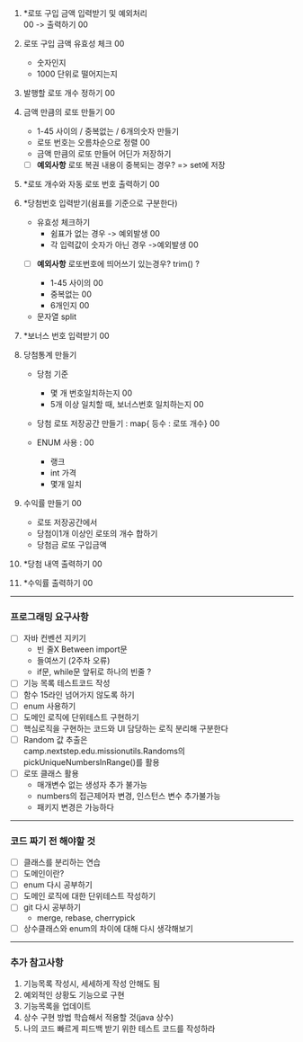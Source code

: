 1. *로또 구입 금액 입력받기 및 예외처리<br> 00
-> 출력하기 00
2. 로또 구입 금액 유효성 체크 00
   - 숫자인지
   - 1000 단위로 떨어지는지

3. 발행할 로또 개수 정하기 00

4. 금액 만큼의 로또 만들기 00
   - 1-45 사이의 / 중복없는 / 6개의숫자 만들기
   - 로또 번호는 오름차순으로 정렬 00
   - 금액 만큼의 로또 만들어 어딘가 저장하기
   - [ ] **예외사항** 로또 복권 내용이 중복되는 경우? => set에 저장

5. *로또 개수와 자동 로또 번호 출력하기 00

6. *당첨번호 입력받기(쉼표를 기준으로 구분한다)
    - 유효성 체크하기
      - 쉼표가 없는 경우 -> 예외발생 00
      - 각 입력값이 숫자가 아닌 경우 ->예외발생 00
    - [ ] **예외사항** 로또번호에 띄어쓰기 있는경우? trim() ?
      
      - 1-45 사이의 00
      - 중복없는 00
      - 6개인지 00
   
    - 문자열 split

7. *보너스 번호 입력받기 00

8. 당첨통계 만들기
   - 당첨 기준
     - 몇 개 번호일치하는지 00
     - 5개 이상 일치할 때, 보너스번호 일치하는지 00

   - 당첨 로또 저장공간 만들기 : map{ 등수 : 로또 개수} 00
   
   - ENUM 사용 : 00
     - 랭크
     - int 가격 
     - 몇개 일치

9. 수익률 만들기 00
   - 로또 저장공간에서
   - 당첨이1개 이상인 로또의 개수 합하기
   - 당첨금 로또 구입금액
   
10. *당첨 내역 출력하기 00

11. *수익률 출력하기 00


---
### 프로그래밍 요구사항
- [ ] 자바 컨벤션 지키기
  - 빈 줄X Between import문
  - 들여쓰기 (2주차 오류)
  - if문, while문 앞뒤로 하나의 빈줄 ?
- [ ] 기능 목록 테스트코드 작성
- [ ] 함수 15라인 넘어가지 않도록 하기
- [ ] enum 사용하기
- [ ] 도메인 로직에 단위테스트 구현하기
- [ ] 핵심로직을 구현하는 코드와 UI 담당하는 로직 분리해 구분한다
- [ ] Random 값 추출은<br> camp.nextstep.edu.missionutils.Randoms의 pickUniqueNumbersInRange()를 활용
- [ ] 로또 클래스 활용
  - 매개변수 없는 생성자 추가 불가능
  - numbers의 접근제어자 변경, 인스턴스 변수 추가불가능
  - 패키지 변경은 가능하다
---

### 코드 짜기 전 해야할 것
- [ ] 클래스를 분리하는 연습
- [ ] 도메인이란?
- [ ] enum 다시 공부하기
- [ ] 도메인 로직에 대한 단위테스트 작성하기
- [ ] git 다시 공부하기
  - merge, rebase, cherrypick
- [ ] 상수클래스와 enum의 차이에 대해 다시 생각해보기
---

### 추가 참고사항
1. 기능목록 작성시, 세세하게 작성 안해도 됨
2. 예외적인 상황도 기능으로 구현
3. 기능목록을 업데이트
4. 상수 구현 방법 학습해서 적용할 것(java 상수)
5. 나의 코드 빠르게 피드백 받기 위한 테스트 코드를 작성하라

 
